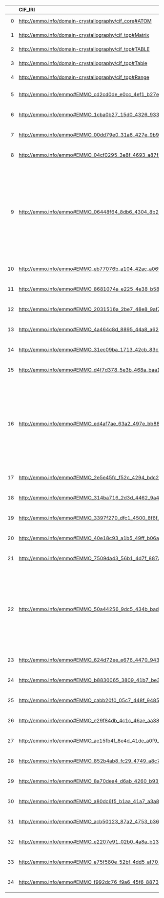 |    | CIF_IRI                                                         | CIF_DESC                                                                                                                 | MS_IRI                                       | MS_DESC                   | MS_DEF                                                                                                                      |
|---:|:----------------------------------------------------------------|:-------------------------------------------------------------------------------------------------------------------------|:---------------------------------------------|:--------------------------|:----------------------------------------------------------------------------------------------------------------------------|
|  0 | http://emmo.info/domain-crystallography/cif_core#ATOM           | {'label': None, 'prefLabel': 'ATOM', 'altLabel': None, 'name': 'ATOM'}                                                   | http://purl.obolibrary.org/obo/MS_1003034    | {'label': 'ATOM'}         | []                                                                                                                          |
|  1 | http://emmo.info/domain-crystallography/cif_top#Matrix          | {'label': None, 'prefLabel': 'Matrix', 'altLabel': None, 'name': 'Matrix'}                                               | http://purl.obolibrary.org/obo/MS_4000006    | {'label': 'Matrix'}       | []                                                                                                                          |
|  2 | http://emmo.info/domain-crystallography/cif_top#TABLE           | {'label': None, 'prefLabel': 'TABLE', 'altLabel': None, 'name': 'TABLE'}                                                 | http://purl.obolibrary.org/obo/MS_4000005    | {'label': 'TABLE'}        | []                                                                                                                          |
|  3 | http://emmo.info/domain-crystallography/cif_top#Table           | {'label': None, 'prefLabel': 'Table', 'altLabel': None, 'name': 'Table'}                                                 | http://purl.obolibrary.org/obo/MS_4000005    | {'label': 'Table'}        | []                                                                                                                          |
|  4 | http://emmo.info/domain-crystallography/cif_top#Range           | {'label': None, 'prefLabel': 'Range', 'altLabel': None, 'name': 'Range'}                                                 | http://purl.obolibrary.org/obo/STATO_0000035 | {'label': 'Range'}        | []                                                                                                                          |
|  5 | http://emmo.info/emmo#EMMO_cd2cd0de_e0cc_4ef1_b27e_2e88db027bac | {'label': None, 'prefLabel': 'Length', 'altLabel': None, 'name': 'EMMO_cd2cd0de_e0cc_4ef1_b27e_2e88db027bac'}            | http://purl.obolibrary.org/obo/PEFF_0001006  | {'label': 'Length'}       | []                                                                                                                          |
|  6 | http://emmo.info/emmo#EMMO_1cba0b27_15d0_4326_933f_379d0b3565b6 | {'label': None, 'prefLabel': 'Matrix', 'altLabel': '2DArray', 'name': 'EMMO_1cba0b27_15d0_4326_933f_379d0b3565b6'}       | http://purl.obolibrary.org/obo/MS_4000006    | {'label': 'Matrix'}       | []                                                                                                                          |
|  7 | http://emmo.info/emmo#EMMO_00dd79e0_31a6_427e_9b9c_90f3097e4a96 | {'label': None, 'prefLabel': 'Dalton', 'altLabel': None, 'name': 'EMMO_00dd79e0_31a6_427e_9b9c_90f3097e4a96'}            | http://purl.obolibrary.org/obo/MS_1000212    | {'label': 'Dalton'}       | []                                                                                                                          |
|  8 | http://emmo.info/emmo#EMMO_04cf0295_3e8f_4693_a87f_3130d125cf05 | {'label': None, 'prefLabel': 'Weight', 'altLabel': None, 'name': 'EMMO_04cf0295_3e8f_4693_a87f_3130d125cf05'}            | http://purl.obolibrary.org/obo/PATO_0000128  | {'label': 'Weight'}       | []                                                                                                                          |
|  9 | http://emmo.info/emmo#EMMO_06448f64_8db6_4304_8b2c_e785dba82044 | {'label': None, 'prefLabel': 'Density', 'altLabel': None, 'name': 'EMMO_06448f64_8db6_4304_8b2c_e785dba82044'}           | http://purl.obolibrary.org/obo/PATO_0001019  | {'altLabel': 'Density'}   | ["A physical quality which inheres in a bearer by virtue of some influence is exerted by the bearer's mass per unit size."] |
| 10 | http://emmo.info/emmo#EMMO_eb77076b_a104_42ac_a065_798b2d2809ad | {'label': None, 'prefLabel': 'Atom', 'altLabel': 'ChemicalElement', 'name': 'EMMO_eb77076b_a104_42ac_a065_798b2d2809ad'} | http://purl.obolibrary.org/obo/MS_1003034    | {'label': 'Atom'}         | []                                                                                                                          |
| 11 | http://emmo.info/emmo#EMMO_8681074a_e225_4e38_b586_e85b0f43ce38 | {'label': None, 'prefLabel': 'Software', 'altLabel': None, 'name': 'EMMO_8681074a_e225_4e38_b586_e85b0f43ce38'}          | http://purl.obolibrary.org/obo/MS_1000531    | {'label': 'Software'}     | []                                                                                                                          |
| 12 | http://emmo.info/emmo#EMMO_2031516a_2be7_48e8_9af7_7e1270e308fe | {'label': None, 'prefLabel': 'Solution', 'altLabel': None, 'name': 'EMMO_2031516a_2be7_48e8_9af7_7e1270e308fe'}          | http://purl.obolibrary.org/obo/MS_1000051    | {'label': 'Solution'}     | []                                                                                                                          |
| 13 | http://emmo.info/emmo#EMMO_4a464c8d_8895_44a8_a628_aed13509f1bd | {'label': None, 'prefLabel': 'Suspension', 'altLabel': None, 'name': 'EMMO_4a464c8d_8895_44a8_a628_aed13509f1bd'}        | http://purl.obolibrary.org/obo/MS_1000052    | {'label': 'Suspension'}   | []                                                                                                                          |
| 14 | http://emmo.info/emmo#EMMO_31ec09ba_1713_42cb_83c7_b38bf6f9ced2 | {'label': None, 'prefLabel': 'Energy', 'altLabel': None, 'name': 'EMMO_31ec09ba_1713_42cb_83c7_b38bf6f9ced2'}            | http://purl.obolibrary.org/obo/PATO_0001021  | {'label': 'Energy'}       | []                                                                                                                          |
| 15 | http://emmo.info/emmo#EMMO_d4f7d378_5e3b_468a_baa1_a7e98358cda7 | {'label': None, 'prefLabel': 'Time', 'altLabel': None, 'name': 'EMMO_d4f7d378_5e3b_468a_baa1_a7e98358cda7'}              | http://purl.obolibrary.org/obo/PATO_0000165  | {'label': 'Time'}         | []                                                                                                                          |
| 16 | http://emmo.info/emmo#EMMO_ed4af7ae_63a2_497e_bb88_2309619ea405 | {'label': None, 'prefLabel': 'Mass', 'altLabel': None, 'name': 'EMMO_ed4af7ae_63a2_497e_bb88_2309619ea405'}              | http://purl.obolibrary.org/obo/PATO_0000125  | {'altLabel': 'Mass'}      | ["A physical quality that inheres in a bearer by virtue of the proportion of the bearer's amount of matter. [PATO]"]        |
| 17 | http://emmo.info/emmo#EMMO_2e5e45fc_f52c_4294_bdc2_5ed7a06dfce7 | {'label': None, 'prefLabel': 'Kelvin', 'altLabel': None, 'name': 'EMMO_2e5e45fc_f52c_4294_bdc2_5ed7a06dfce7'}            | http://purl.obolibrary.org/obo/UO_0000012    | {'label': 'Kelvin'}       | []                                                                                                                          |
| 18 | http://emmo.info/emmo#EMMO_314ba716_2d3d_4462_9a4f_d3419ae1df43 | {'label': None, 'prefLabel': 'Second', 'altLabel': None, 'name': 'EMMO_314ba716_2d3d_4462_9a4f_d3419ae1df43'}            | http://purl.obolibrary.org/obo/UO_0000010    | {'label': 'Second'}       | []                                                                                                                          |
| 19 | http://emmo.info/emmo#EMMO_3397f270_dfc1_4500_8f6f_4d0d85ac5f71 | {'label': None, 'prefLabel': 'Molecule', 'altLabel': None, 'name': 'EMMO_3397f270_dfc1_4500_8f6f_4d0d85ac5f71'}          | http://purl.obolibrary.org/obo/MS_1000859    | {'label': 'Molecule'}     | []                                                                                                                          |
| 20 | http://emmo.info/emmo#EMMO_40e18c93_a1b5_49ff_b06a_d9d932d1fb65 | {'label': None, 'prefLabel': 'Emulsion', 'altLabel': None, 'name': 'EMMO_40e18c93_a1b5_49ff_b06a_d9d932d1fb65'}          | http://purl.obolibrary.org/obo/MS_1000047    | {'label': 'Emulsion'}     | []                                                                                                                          |
| 21 | http://emmo.info/emmo#EMMO_7509da43_56b1_4d7f_887a_65d1663df4ba | {'label': None, 'prefLabel': 'Liquid', 'altLabel': None, 'name': 'EMMO_7509da43_56b1_4d7f_887a_65d1663df4ba'}            | http://purl.obolibrary.org/obo/MS_1002975    | {'label': 'Liquid'}       | []                                                                                                                          |
| 22 | http://emmo.info/emmo#EMMO_50a44256_9dc5_434b_bad4_74a4d9a29989 | {'label': None, 'prefLabel': 'Pressure', 'altLabel': None, 'name': 'EMMO_50a44256_9dc5_434b_bad4_74a4d9a29989'}          | http://purl.obolibrary.org/obo/PATO_0001025  | {'altLabel': 'Pressure'}  | ["A physical quality that inheres in a bearer by virtue of the bearer's amount of force per unit area it exerts."]          |
| 23 | http://emmo.info/emmo#EMMO_624d72ee_e676_4470_9434_c22b4190d3d5 | {'label': None, 'prefLabel': 'Work', 'altLabel': None, 'name': 'EMMO_624d72ee_e676_4470_9434_c22b4190d3d5'}              | http://purl.obolibrary.org/obo/PATO_0001026  | {'label': 'Work'}         | []                                                                                                                          |
| 24 | http://emmo.info/emmo#EMMO_b8830065_3809_41b7_be3c_e33795567fd9 | {'label': None, 'prefLabel': 'Degree', 'altLabel': None, 'name': 'EMMO_b8830065_3809_41b7_be3c_e33795567fd9'}            | http://purl.obolibrary.org/obo/UO_0000185    | {'label': 'Degree'}       | []                                                                                                                          |
| 25 | http://emmo.info/emmo#EMMO_cabb20f0_05c7_448f_9485_e129725f15a4 | {'label': None, 'prefLabel': 'Minute', 'altLabel': None, 'name': 'EMMO_cabb20f0_05c7_448f_9485_e129725f15a4'}            | http://purl.obolibrary.org/obo/UO_0000031    | {'label': 'Minute'}       | []                                                                                                                          |
| 26 | http://emmo.info/emmo#EMMO_e29f84db_4c1c_46ae_aa38_c4d47536b972 | {'label': None, 'prefLabel': 'ElectronVolt', 'altLabel': None, 'name': 'EMMO_e29f84db_4c1c_46ae_aa38_c4d47536b972'}      | http://purl.obolibrary.org/obo/UO_0000266    | {'label': 'ElectronVolt'} | []                                                                                                                          |
| 27 | http://emmo.info/emmo#EMMO_ae15fb4f_8e4d_41de_a0f9_3997f89ba6a2 | {'label': None, 'prefLabel': 'Constant', 'altLabel': None, 'name': 'EMMO_ae15fb4f_8e4d_41de_a0f9_3997f89ba6a2'}          | http://purl.obolibrary.org/obo/MS_1000088    | {'label': 'Constant'}     | []                                                                                                                          |
| 28 | http://emmo.info/emmo#EMMO_852b4ab8_fc29_4749_a8c7_b92d4fca7d5a | {'label': None, 'prefLabel': 'Frequency', 'altLabel': None, 'name': 'EMMO_852b4ab8_fc29_4749_a8c7_b92d4fca7d5a'}         | http://purl.obolibrary.org/obo/PATO_0000044  | {'label': 'Frequency'}    | []                                                                                                                          |
| 29 | http://emmo.info/emmo#EMMO_8a70dea4_d6ab_4260_b931_a3e990982416 | {'label': None, 'prefLabel': 'Joule', 'altLabel': None, 'name': 'EMMO_8a70dea4_d6ab_4260_b931_a3e990982416'}             | http://purl.obolibrary.org/obo/UO_0000112    | {'label': 'Joule'}        | []                                                                                                                          |
| 30 | http://emmo.info/emmo#EMMO_a80dc6f5_b1aa_41a7_a3a8_cd5040da2162 | {'label': None, 'prefLabel': 'Pascal', 'altLabel': None, 'name': 'EMMO_a80dc6f5_b1aa_41a7_a3a8_cd5040da2162'}            | http://purl.obolibrary.org/obo/UO_0000110    | {'label': 'Pascal'}       | []                                                                                                                          |
| 31 | http://emmo.info/emmo#EMMO_acb50123_87a2_4753_b36c_f87114ad4de2 | {'label': None, 'prefLabel': 'Tesla', 'altLabel': None, 'name': 'EMMO_acb50123_87a2_4753_b36c_f87114ad4de2'}             | http://purl.obolibrary.org/obo/UO_0000228    | {'label': 'Tesla'}        | []                                                                                                                          |
| 32 | http://emmo.info/emmo#EMMO_e2207e91_02b0_4a8a_b13e_61d2a2a839f1 | {'label': None, 'prefLabel': 'Volt', 'altLabel': None, 'name': 'EMMO_e2207e91_02b0_4a8a_b13e_61d2a2a839f1'}              | http://purl.obolibrary.org/obo/UO_0000218    | {'label': 'Volt'}         | []                                                                                                                          |
| 33 | http://emmo.info/emmo#EMMO_e75f580e_52bf_4dd5_af70_df409cec08fd | {'label': None, 'prefLabel': 'Hertz', 'altLabel': None, 'name': 'EMMO_e75f580e_52bf_4dd5_af70_df409cec08fd'}             | http://purl.obolibrary.org/obo/UO_0000106    | {'label': 'Hertz'}        | []                                                                                                                          |
| 34 | http://emmo.info/emmo#EMMO_f992dc76_f9a6_45f6_8873_c8e20d16fbbe | {'label': None, 'prefLabel': 'Gram', 'altLabel': None, 'name': 'EMMO_f992dc76_f9a6_45f6_8873_c8e20d16fbbe'}              | http://purl.obolibrary.org/obo/UO_0000021    | {'label': 'Gram'}         | []                                                                                                                          |